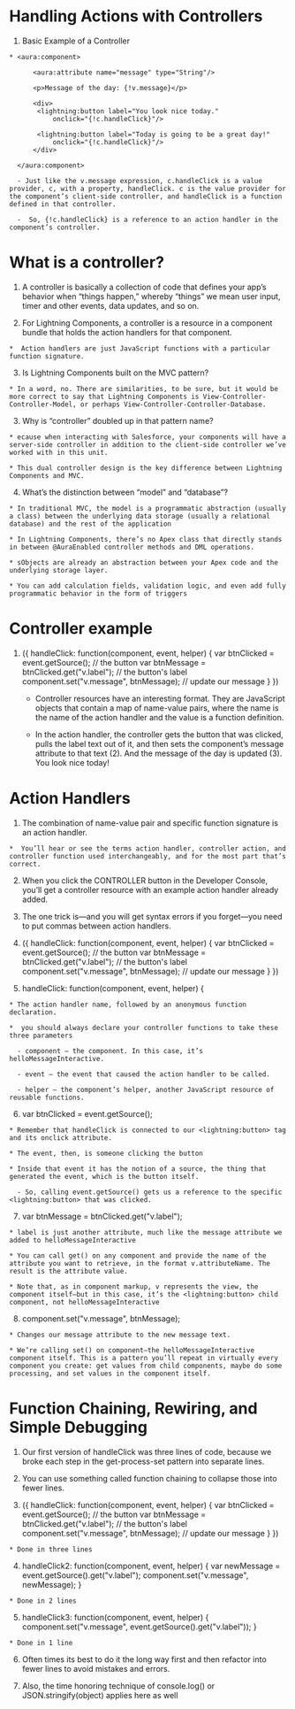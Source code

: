 # Handling Actions with Controllers 

  1. Basic Example of a Controller

    * <aura:component>
       
          <aura:attribute name="message" type="String"/>
       
          <p>Message of the day: {!v.message}</p>
       
          <div>
           <lightning:button label="You look nice today."
               onclick="{!c.handleClick}"/>

           <lightning:button label="Today is going to be a great day!"
               onclick="{!c.handleClick}"/>
          </div>
       
      </aura:component>

      - Just like the v.message expression, c.handleClick is a value provider, c, with a property, handleClick. c is the value provider for the component’s client-side controller, and handleClick is a function defined in that controller.

      -  So, {!c.handleClick} is a reference to an action handler in the component’s controller.

# What is a controller?

  1. A controller is basically a collection of code that defines your app’s behavior when “things happen,” whereby “things” we mean user input, timer and other events, data updates, and so on. 

  2. For Lightning Components, a controller is a resource in a component bundle that holds the action handlers for that component. 

    *  Action handlers are just JavaScript functions with a particular function signature.
  
  3. Is Lightning Components built on the MVC pattern?

    * In a word, no. There are similarities, to be sure, but it would be more correct to say that Lightning Components is View-Controller-Controller-Model, or perhaps View-Controller-Controller-Database.

  3. Why is “controller” doubled up in that pattern name?

    * ecause when interacting with Salesforce, your components will have a server-side controller in addition to the client-side controller we’ve worked with in this unit. 

    * This dual controller design is the key difference between Lightning Components and MVC.

  4. What’s the distinction between “model” and “database”? 

    * In traditional MVC, the model is a programmatic abstraction (usually a class) between the underlying data storage (usually a relational database) and the rest of the application

    * In Lightning Components, there’s no Apex class that directly stands in between @AuraEnabled controller methods and DML operations.

    * sObjects are already an abstraction between your Apex code and the underlying storage layer. 

    * You can add calculation fields, validation logic, and even add fully programmatic behavior in the form of triggers

# Controller example 

  1. ({
         handleClick: function(component, event, helper) {
             var btnClicked = event.getSource();         // the button
             var btnMessage = btnClicked.get("v.label"); // the button's label
             component.set("v.message", btnMessage);     // update our message
         }
     })

     * Controller resources have an interesting format. They are JavaScript objects that contain a map of name-value pairs, where the name is the name of the action handler and the value is a function definition.

      *  In the action handler, the controller gets the button that was clicked, pulls the label text out of it, and then sets the component’s message attribute to that text (2). And the message of the day is updated (3). You look nice today!

# Action Handlers

  1. The combination of name-value pair and specific function signature is an action handler.

    *  You’ll hear or see the terms action handler, controller action, and controller function used interchangeably, and for the most part that’s correct.

  2. When you click the CONTROLLER button in the Developer Console, you’ll get a controller resource with an example action handler already added. 

  3. The one trick is—and you will get syntax errors if you forget—you need to put commas between action handlers. 

  4. ({
         handleClick: function(component, event, helper) {
             var btnClicked = event.getSource();         // the button
             var btnMessage = btnClicked.get("v.label"); // the button's label
             component.set("v.message", btnMessage);     // update our message
         }
     })

  5. handleClick: function(component, event, helper) {

    * The action handler name, followed by an anonymous function declaration.

    *  you should always declare your controller functions to take these three parameters

      - component — the component. In this case, it’s helloMessageInteractive.

      - event — the event that caused the action handler to be called.

      - helper — the component’s helper, another JavaScript resource of reusable functions.

  6. var btnClicked = event.getSource();   

    * Remember that handleClick is connected to our <lightning:button> tag and its onclick attribute. 

    * The event, then, is someone clicking the button

    * Inside that event it has the notion of a source, the thing that generated the event, which is the button itself. 

      - So, calling event.getSource() gets us a reference to the specific <lightning:button> that was clicked.
  
  7. var btnMessage = btnClicked.get("v.label"); 

    * label is just another attribute, much like the message attribute we added to helloMessageInteractive

    * You can call get() on any component and provide the name of the attribute you want to retrieve, in the format v.attributeName. The result is the attribute value. 

    * Note that, as in component markup, v represents the view, the component itself—but in this case, it’s the <lightning:button> child component, not helloMessageInteractive

  8. component.set("v.message", btnMessage);

    * Changes our message attribute to the new message text.

    * We’re calling set() on component—the helloMessageInteractive component itself. This is a pattern you’ll repeat in virtually every component you create: get values from child components, maybe do some processing, and set values in the component itself.

# Function Chaining, Rewiring, and Simple Debugging

  1. Our first version of handleClick was three lines of code, because we broke each step in the get-process-set pattern into separate lines. 

  2. You can use something called function chaining to collapse those into fewer lines.

  3. ({
         handleClick: function(component, event, helper) {
             var btnClicked = event.getSource();         // the button
             var btnMessage = btnClicked.get("v.label"); // the button's label
             component.set("v.message", btnMessage);     // update our message
         }
     })

    * Done in three lines 

  4. handleClick2: function(component, event, helper) {
        var newMessage = event.getSource().get("v.label");
        component.set("v.message", newMessage);
     }

    * Done in 2 lines

  5. handleClick3: function(component, event, helper) {
       component.set("v.message", event.getSource().get("v.label"));
     }

    * Done in 1 line
  
  6. Often times its best to do it the long way first and then refactor into fewer lines to avoid mistakes and errors. 

  7. Also, the time honoring technique of console.log() or JSON.stringify(object) applies here as well

  